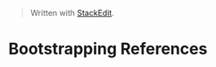 


> Written with [StackEdit](https://stackedit.io/).

# Bootstrapping References


<!--stackedit_data:
eyJoaXN0b3J5IjpbMTAzOTcwMzUxMV19
-->